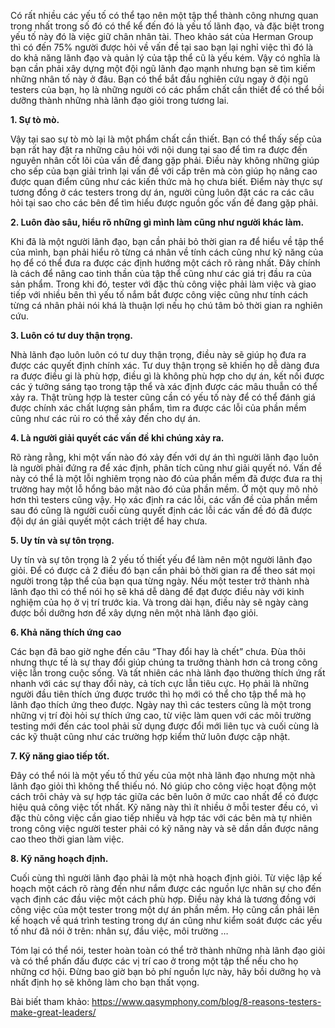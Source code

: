 Có rất nhiều các yếu tố có thể tạo nên một tập thể thành công nhưng quan trong nhất trong số đó có thể kể đến đó là yếu tố lãnh đạo, và đặc biệt trong yếu tố này đó là việc giữ chân nhân tài.
Theo khảo sát của Herman Group thì có đến 75% người được hỏi về vấn đề tại sao bạn lại nghỉ việc thì đó là do khả năng lãnh đạo và quản lý của tập thể cũ là yếu kém.
Vậy có nghĩa là bạn cần phải xây dựng một đội ngũ lãnh đạo mạnh nhưng bạn sẽ tìm kiếm những nhân tố này ở đâu. Bạn có thể bắt đầu nghiên cứu ngay ở đội ngũ testers của bạn, họ là những người có các phẩm chất cần thiết để có thể bồi dưỡng thành những nhà lãnh đạo giỏi trong tương lai.

**1. Sự tò mò.**

  Vậy tại sao sự tò mò lại là một phẩm chất cần thiết. Bạn có thể thấy sếp của bạn rất hay đặt ra những câu hỏi với nội dung tại sao để tìm ra được đến nguyên nhân cốt lõi của vấn đề đang gặp phải. Điều này không những giúp cho sếp của bạn giải trình lại vấn đề với cấp trên mà còn giúp họ nâng cao được quan điểm cũng như các kiến thức mà họ chưa biết. Điểm này thực sự tương đồng ở các testers trong dự án, người cũng luôn đặt các ra các câu hỏi tại sao cho các bên để tìm hiểu được nguồn gốc vấn đề đang gặp phải.

**2. Luôn đào sâu, hiểu rõ những gì mình làm cũng như người khác làm.**

  Khi đã là một người lãnh đạo, bạn cần phải bỏ thời gian ra để hiểu về tập thể của mình, bạn phải hiểu rõ từng cá nhân về tính cách cũng như kỹ năng của họ để có thể đưa ra được các định hướng một cách rõ ràng nhất. Đây chính là cách để nâng cao tinh thần của tập thể cũng như các giá trị đầu ra của sản phẩm. Trong khi đó, tester với đặc thù công việc phải làm việc và giao tiếp với nhiều bên thì yếu tố nắm bắt được công việc cũng như tính cách từng cá nhân phải nói khá là thuận lợi nếu họ chú tâm bỏ thời gian ra nghiên cứu. 

**3. Luôn có tư duy thận trọng.**

  Nhà lãnh đạo luôn luôn có tư duy thận trọng, điều này sẽ giúp họ đưa ra được các quyết định chính xác. Tư duy thận trọng sẽ khiến họ dễ dàng đưa ra được điều gi là phù hợp, điều gì là không phù hợp cho dự án, kết nối được các ý tưởng sáng tạo trong tập thể và xác định được các mâu thuẫn có thể xảy ra. Thật trùng hợp là tester cũng cần có yếu tố này để có thể đánh giá được chính xác chất lượng sản phẩm, tìm ra được các lỗi của phần mềm cũng như các rủi ro có thể xảy đến cho dự án.

**4. Là người giải quyết các vấn đề khi chúng xảy ra.**

  Rõ ràng rằng, khi một vấn nào đó xảy đến với dự án thì người lãnh đạo luôn là người phải đứng ra để xác định, phân tích cũng như giải quyết nó. Vấn đề này có thể là một lỗi nghiêm trọng nào đó của phần mềm đã được đưa ra thị trường hay một lỗ hổng bảo mật nào đó của phần mềm. Ở một quy mô nhỏ hơn thì testers cũng vậy. Họ xác định ra các lỗi, các vấn đề của phần mềm sau đó cũng là người cuối cùng quyết định các lỗi các vấn đề đó đã được đội dự án giải quyết một cách triệt để hay chưa.

**5. Uy tín và sự tôn trọng.**

  Uy tín và sự tôn trọng là 2 yếu tố thiết yếu để làm nên một người lãnh đạo giỏi. Để có được cả 2 điều đó bạn cần phải bỏ thời gian ra để theo sát mọi người trong tập thể của bạn qua từng ngày. Nếu một tester trở thành nhà lãnh đạo thì có thể nói họ sẽ khá dễ dàng để đạt được điều này với kinh nghiệm của họ ở vị trí trước kia. Và trong dài hạn, điều này sẽ ngày càng được bồi dưỡng hơn để xây dựng nên một nhà lãnh đạo giỏi.

**6. Khả năng thích ứng cao**

  Các bạn đã bao giờ nghe đến câu “Thay đổi hay là chết” chưa. Đùa thôi nhưng thực tế là sự thay đổi giúp chúng ta trưởng thành hơn cả trong công việc lẫn trong cuộc sống. Và tất nhiên các nhà lãnh đạo thường thích ứng rất nhanh với các sự thay đổi này, cả tích cực lẫn tiêu cực. Họ phải là những người đầu tiên thích ứng được trước thì họ mới có thể cho tập thể mà họ lãnh đạo thích ứng theo được. Ngày nay thì các testers cũng là một trong những vị trí đòi hỏi sự thích ứng cao, từ việc làm quen với các môi trường testing mới đến các tool phải sử dụng được đổi mới liên tục và cuối cùng là các kỹ thuật cũng như các trường hợp kiểm thử luôn được cập nhật.

**7. Kỹ năng giao tiếp tốt.**

  Đây có thể nói là một yếu tố thứ yếu của một nhà lãnh đạo nhưng một nhà lãnh đạo giỏi thì không thể thiếu nó. Nó giúp cho công việc hoạt động một cách trôi chảy và sự hợp tác giữa các bên luôn ở mức cao nhất để có được hiệu quả công việc tốt nhất. Kỹ năng này thì ít nhiều ở mỗi tester đều có, vì đặc thù công việc cần giao tiếp nhiều và hợp tác với các bên mà tự nhiên trong công việc người tester phải có kỹ năng này và sẽ dần dần được nâng cao theo thời gian làm việc.

**8. Kỹ năng hoạch định.**

  Cuối cùng thì người lãnh đạo phải là một nhà hoạch định giỏi. Từ việc lập kế hoạch một cách rõ ràng đến như nắm được các nguồn lực nhân sự cho đến vạch định các đầu việc một cách phù hợp. Điều này khá là tương đồng với công việc của một tester trong một dự án phần mềm. Họ cũng cần phải lên kế hoạch về quá trình testing trong dự án cũng như kiểm soát được các yếu tố như đã nói ở trên: nhân sự, đầu việc, môi trường …

  Tóm lại có thể nói, tester hoàn toàn có thể trở thành những nhà lãnh đạo giỏi và có thể phấn đấu được các vị trí cao ở trong một tập thể nếu cho họ những cơ hội. Đừng bao giờ bạn bỏ phí nguồn lực này, hãy bồi dưỡng họ và nhất định họ sẽ không làm cho bạn thất vọng.


Bài biết tham khảo:
https://www.qasymphony.com/blog/8-reasons-testers-make-great-leaders/